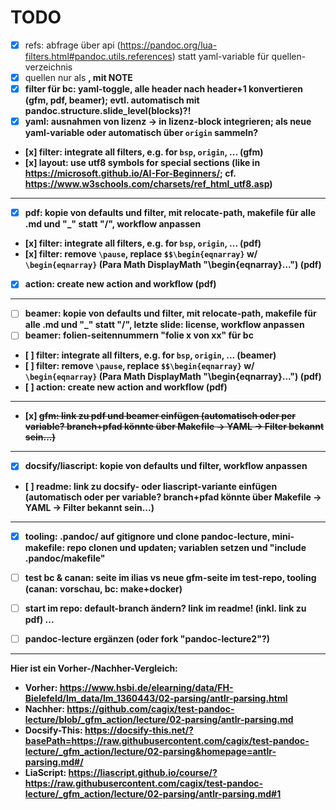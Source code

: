 # TODO

- [x] refs: abfrage über api (https://pandoc.org/lua-filters.html#pandoc.utils.references) statt yaml-variable für quellen-verzeichnis
- [x] quellen nur als <strong>, mit NOTE
- [x] filter für bc: yaml-toggle, alle header nach header+1 konvertieren (gfm, pdf, beamer); evtl. automatisch mit pandoc.structure.slide_level(blocks)?!
- [x] yaml: ausnahmen von lizenz -> in lizenz-block integrieren; als neue yaml-variable oder automatisch über `origin` sammeln?
- [x] filter: integrate all filters, e.g. for `bsp`, `origin`, ... (gfm)
- [x] layout: use utf8 symbols for special sections (like in https://microsoft.github.io/AI-For-Beginners/; cf. https://www.w3schools.com/charsets/ref_html_utf8.asp)

---

- [x] pdf: kopie von defaults und filter, mit relocate-path, makefile für alle .md und "_" statt "/", workflow anpassen
- [x] filter: integrate all filters, e.g. for `bsp`, `origin`, ... (pdf)
- [x] filter: remove `\pause`, replace `$$\begin{eqnarray}` w/ `\begin{eqnarray}` (Para Math DisplayMath "\\begin{eqnarray}...") (pdf)
- [x] action: create new action and workflow (pdf)

---

- [ ] beamer: kopie von defaults und filter, mit relocate-path, makefile für alle .md und "_" statt "/", letzte slide: license, workflow anpassen
- [ ] beamer: folien-seitennummern "folie x von xx" für bc
- [ ] filter: integrate all filters, e.g. for `bsp`, `origin`, ... (beamer)
- [ ] filter: remove `\pause`, replace `$$\begin{eqnarray}` w/ `\begin{eqnarray}` (Para Math DisplayMath "\\begin{eqnarray}...") (pdf)
- [ ] action: create new action and workflow (pdf)

---

- [x] ~~gfm: link zu pdf und beamer einfügen (automatisch oder per variable? branch+pfad könnte über Makefile -> YAML -> Filter bekannt sein...)~~

---

- [x] docsify/liascript: kopie von defaults und filter, workflow anpassen

- [ ] readme: link zu docsify- oder liascript-variante einfügen (automatisch oder per variable? branch+pfad könnte über Makefile -> YAML -> Filter bekannt sein...)

---

- [x] tooling: .pandoc/ auf gitignore und clone pandoc-lecture, mini-makefile: repo clonen und updaten; variablen setzen und "include .pandoc/makefile"

- [ ] test bc & canan: seite im ilias vs neue gfm-seite im test-repo, tooling (canan: vorschau, bc: make+docker)

- [ ] start im repo: default-branch ändern? link im readme! (inkl. link zu pdf) ...

- [ ] pandoc-lecture ergänzen (oder fork "pandoc-lecture2"?)


---

Hier ist ein Vorher-/Nachher-Vergleich:

- **Vorher**: https://www.hsbi.de/elearning/data/FH-Bielefeld/lm_data/lm_1360443/02-parsing/antlr-parsing.html
- **Nachher**: https://github.com/cagix/test-pandoc-lecture/blob/_gfm_action/lecture/02-parsing/antlr-parsing.md
- **Docsify-This**: https://docsify-this.net/?basePath=https://raw.githubusercontent.com/cagix/test-pandoc-lecture/_gfm_action/lecture/02-parsing&homepage=antlr-parsing.md#/
- **LiaScript**: https://liascript.github.io/course/?https://raw.githubusercontent.com/cagix/test-pandoc-lecture/_gfm_action/lecture/02-parsing/antlr-parsing.md#1
